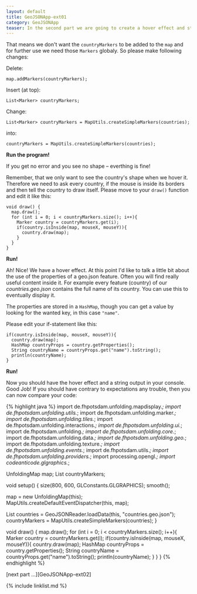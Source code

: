 ```yaml
---
layout: default
title: GeoJSONApp-ext01
category: GeoJSONApp
teaser: In the second part we are going to create a hover effect and string output.
---
```


That means we don't want the `countryMarkers` to be added to the `map` and for further use we need those `Markers` globaly. So please make following changes:

Delete:

    map.addMarkers(countryMarkers);

Insert (at top):

    List<Marker> countryMarkers;

Change:

    List<Marker> countryMarkers = MapUtils.createSimpleMarkers(countries);

into:

    countryMarkers = MapUtils.createSimpleMarkers(countries);

**Run the program!**

If you get no error and you see no shape – everthing is fine!

Remember, that we only want to see the country's shape when we hover it. Therefore we need to ask every country, if the mouse is inside its borders and then tell the country to draw itself. Please move to your `draw()` function and edit it like this:

    void draw() {
      map.draw();
      for (int i = 0; i < countryMarkers.size(); i++){
        Marker country = countryMarkers.get(i);
        if(country.isInside(map, mouseX, mouseY)){
          country.draw(map);
        }
      }
    }

**Run!**

Ah! Nice! We have a hover effect. At this point I'd like to talk a little bit about the use of the properties of a geo.json feature. Often you will find really useful content inside it. For example every feature (country) of our *countries.geo.json* contains the full name of its country. You can use this to eventually display it. 

The properties are stored in a `HashMap`, though you can get a value by looking for the wanted key, in this case `"name"`.

Please edit your if-statement like this:

    if(country.isInside(map, mouseX, mouseY)){
      country.draw(map);
      HashMap countryProps = country.getProperties();
      String countryName = countryProps.get("name").toString();
      println(countryName);
    }

**Run!**

Now you should have the hover effect and a string output in your console. Good Job! If you should have contrary to expectations any trouble, then you can now compare your code:

{% highlight java %}
import de.fhpotsdam.unfolding.mapdisplay.*;
import de.fhpotsdam.unfolding.utils.*;
import de.fhpotsdam.unfolding.marker.*;
import de.fhpotsdam.unfolding.tiles.*;
import de.fhpotsdam.unfolding.interactions.*;
import de.fhpotsdam.unfolding.ui.*;
import de.fhpotsdam.unfolding.*;
import de.fhpotsdam.unfolding.core.*;
import de.fhpotsdam.unfolding.data.*;
import de.fhpotsdam.unfolding.geo.*;
import de.fhpotsdam.unfolding.texture.*;
import de.fhpotsdam.unfolding.events.*;
import de.fhpotsdam.utils.*;
import de.fhpotsdam.unfolding.providers.*;
import processing.opengl.*;
import codeanticode.glgraphics.*;

UnfoldingMap map;
List<Marker> countryMarkers;

void setup() {
  size(800, 600, GLConstants.GLGRAPHICS);
  smooth();

  map = new UnfoldingMap(this);
  MapUtils.createDefaultEventDispatcher(this, map);

  List<Feature> countries = GeoJSONReader.loadData(this, "countries.geo.json");
  countryMarkers = MapUtils.createSimpleMarkers(countries);
}

void draw() {
  map.draw();
  for (int i = 0; i < countryMarkers.size(); i++){
    Marker country = countryMarkers.get(i);
    if(country.isInside(map, mouseX, mouseY)){
      country.draw(map);
      HashMap countryProps = country.getProperties();
      String countryName = countryProps.get("name").toString();
      println(countryName);
    }
  }
}
{% endhighlight %}

[next part …][GeoJSONApp-ext02]

{% include linklist.md %}